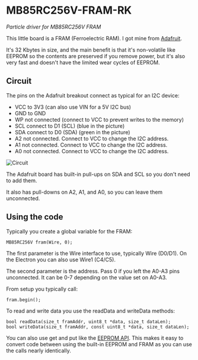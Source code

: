 # MB85RC256V-FRAM-RK

*Particle driver for MB85RC256V FRAM*

This little board is a FRAM (Ferroelectric RAM). I got mine from [Adafruit](https://www.adafruit.com/products/1895).

It's 32 Kbytes in size, and the main benefit is that it's non-volatile like EEPROM so the contents are preserved if you remove power, but it's also very fast and doesn't have the limited wear cycles of EEPROM.

## Circuit

The pins on the Adafruit breakout connect as typical for an I2C device:

- VCC to 3V3 (can also use VIN for a 5V I2C bus)
- GND to GND
- WP not connected (connect to VCC to prevent writes to the memory)
- SCL connect to D1 (SCL) (blue in the picture)
- SDA connect to D0 (SDA) (green in the picture)
- A2 not connected. Connect to VCC to change the I2C address. 
- A1 not connected. Connect to VCC to change the I2C address. 
- A0 not connected. Connect to VCC to change the I2C address. 

![Circuit](images/circuit.jpg)

The Adafruit board has built-in pull-ups on SDA and SCL so you don't need to add them.
 
It also has pull-downs on A2, A1, and A0, so you can leave them unconnected.

## Using the code

Typically you create a global variable for the FRAM:

```
MB85RC256V fram(Wire, 0);
```

The first parameter is the Wire interface to use, typically Wire (D0/D1). On the Electron you can also use Wire1 (C4/C5).

The second parameter is the address. Pass 0 if you left the A0-A3 pins unconnected. It can be 0-7 depending on the value set on A0-A3.

From setup you typically call:

```
fram.begin();
```

To read and write data you use the readData and writeData methods:

```
bool readData(size_t framAddr, uint8_t *data, size_t dataLen);
bool writeData(size_t framAddr, const uint8_t *data, size_t dataLen);
```

You can also use get and put like the [EEPROM API](https://docs.particle.io/reference/firmware/photon/#eeprom). This makes it easy to convert code between using the built-in EEPROM and FRAM as you can use the calls nearly identically.

